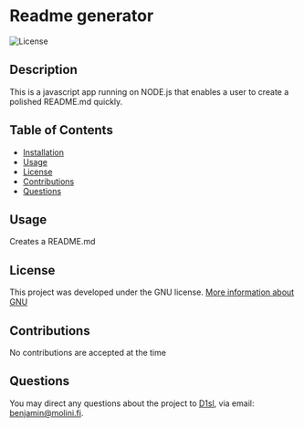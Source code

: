 
# Readme generator
  
![License](https://img.shields.io/badge/License-GNU-green)

## Description
This is a javascript app running on NODE.js that enables a user to create a polished README.md quickly. 

## Table of Contents
* [Installation](#Installation)
* [Usage](#Usage)
* [License](#License)
* [Contributions](#Contributions)
* [Questions](#Questions)

## Usage
Creates a README.md

## License 
This project was developed under the GNU license.
[More information about GNU](https://opensource.org/licenses/GNU)

## Contributions
No contributions are accepted at the time

## Questions
You may direct any questions about the project to [D1sl](https://github.com/D1sl), via email: [benjamin@molini.fi](mailto:benjamin@molini.fi).
  